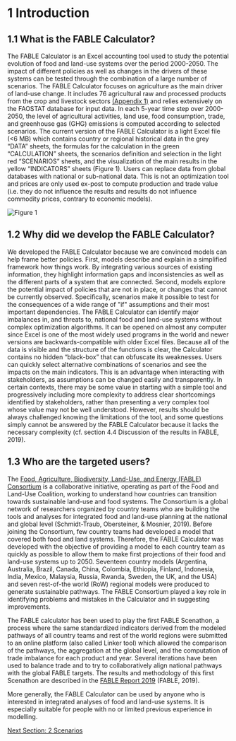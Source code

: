 # 1 Introduction

## 1.1 What is the FABLE Calculator?

The FABLE Calculator is an Excel accounting tool used to study the potential evolution of food and land-use systems over the period 2000-2050. The impact of different policies as well as changes in the drivers of these systems can be tested through the combination of a large number of scenarios. The FABLE Calculator focuses on agriculture as the main driver of land-use change. It includes 76 agricultural raw and processed products from the crop and livestock sectors [(Appendix 1)](https://github.com/FableCalculator/DocumentationWiki/wiki/7_1-Appendix-1) and relies extensively on the FAOSTAT database for input data. In each 5-year time step over 2000-2050, the level of agricultural activities, land use, food consumption, trade, and greenhouse gas (GHG) emissions is computed according to selected scenarios. The current version of the FABLE Calculator is a light Excel file (<6 MB) which contains country or regional historical data in the grey “DATA” sheets, the formulas for the calculation in the green “CALCULATION” sheets, the scenarios definition and selection in the light red “SCENARIOS” sheets, and the visualization of the main results in the yellow “INDICATORS” sheets (Figure 1). Users can replace data from global databases with national or sub-national data. This is not an optimization tool and prices are only used ex-post to compute production and trade value (i.e. they do not influence the results and results do not influence commodity prices, contrary to economic models).

![Figure 1](https://user-images.githubusercontent.com/68918893/88781313-87ab5280-d18c-11ea-86fc-641c5053fc4f.png)

## 1.2 Why did we develop the FABLE Calculator?

We developed the FABLE Calculator because we are convinced models can help frame better policies. First, models describe and explain in a simplified framework how things work. By integrating various sources of existing information, they highlight information gaps and inconsistencies as well as the different parts of a system that are connected. Second, models explore the potential impact of policies that are not in place, or changes that cannot be currently observed. Specifically, scenarios make it possible to test for the consequences of a wide range of "if" assumptions and their most important dependencies.
The FABLE Calculator can identify major imbalances in, and threats to, national food and land-use systems without complex optimization algorithms. It can be opened on almost any computer since Excel is one of the most widely used programs in the world and newer versions are backwards-compatible with older Excel files. Because all of the data is visible and the structure of the functions is clear, the Calculator contains no hidden “black-box” that can obfuscate its weaknesses. Users can quickly select alternative combinations of scenarios and see the impacts on the main indicators. This is an advantage when interacting with stakeholders, as assumptions can be changed easily and transparently. In certain contexts, there may be some value in starting with a simple tool and progressively including more complexity to address clear shortcomings identified by stakeholders, rather than presenting a very complex tool whose value may not be well understood. However, results should be always challenged knowing the limitations of the tool, and some questions simply cannot be answered by the FABLE Calculator because it lacks the necessary complexity (cf. section 4.4 Discussion of the results in FABLE, 2019).

## 1.3 Who are the targeted users?

The [Food, Agriculture, Biodiversity, Land-Use, and Energy (FABLE) Consortium](https://www.foodandlandusecoalition.org/fable/) is a collaborative initiative, operating as part of the Food and Land-Use Coalition, working to understand how countries can transition towards sustainable land-use and food systems. The Consortium is a global network of researchers organized by country teams who are building the tools and analyses for integrated food and land-use planning at the national and global level (Schmidt-Traub, Obersteiner, & Mosnier, 2019). Before joining the Consortium, few country teams had developed a model that covered both food and land systems. Therefore, the FABLE Calculator was developed with the objective of providing a model to each country team as quickly as possible to allow them to make first projections of their food and land-use systems up to 2050. Seventeen country models (Argentina, Australia, Brazil, Canada, China, Colombia, Ethiopia, Finland, Indonesia, India, Mexico, Malaysia, Russia, Rwanda, Sweden, the UK, and the USA) and seven rest-of-the world (RoW) regional models were produced to generate sustainable pathways. The FABLE Consortium played a key role in identifying problems and mistakes in the Calculator and in suggesting improvements.

The FABLE calculator has been used to play the first FABLE Scenathon, a process where the same standardized indicators derived from the modeled pathways of all country teams and rest of the world regions were submitted to an online platform (also called Linker tool) which allowed the comparison of the pathways, the aggregation at the global level, and the computation of trade imbalance for each product and year. Several iterations have been used to balance trade and to try to collaboratively align national pathways with the global FABLE targets. The results and methodology of this first Scenathon are described in the [FABLE Report 2019](https://www.foodandlandusecoalition.org/wp-content/uploads/2019/09/2019FABLEReport_Full_LowResolution.pdf) (FABLE, 2019).


More generally, the FABLE Calculator can be used by anyone who is interested in integrated analyses of food and land-use systems. It is especially suitable for people with no or limited previous experience in modelling.

[Next Section: 2 Scenarios](https://github.com/FableCalculator/DocumentationWiki/wiki/2_Scenarios)

